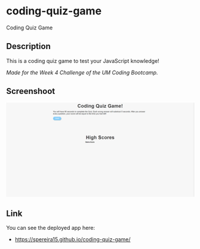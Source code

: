 # coding-quiz-game
Coding Quiz Game

## Description

This is a coding quiz game to test your JavaScript knowledge!

*Made for the Week 4 Challenge of the UM Coding Bootcamp.*

## Screenshoot

![screenshot](assets/images/Screenshot.png)

## Link

You can see the deployed app here:

- https://spereira15.github.io/coding-quiz-game/

